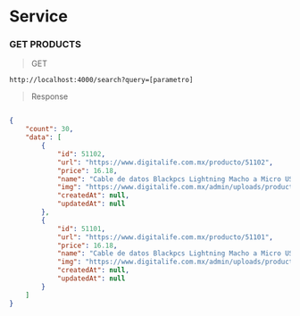 # Service 


### GET PRODUCTS 

 > GET
 
```http://localhost:4000/search?query=[parametro]```

> Response

```json

{
    "count": 30,
    "data": [
        {
            "id": 51102,
            "url": "https://www.digitalife.com.mx/producto/51102",
            "price": 16.18,
            "name": "Cable de datos Blackpcs Lightning Macho a Micro USB Macho 30cm Negro CABLDPP-1",
            "img": "https://www.digitalife.com.mx/admin/uploads/productos/CABLDPP1_1.jpg",
            "createdAt": null,
            "updatedAt": null
        },
        {
            "id": 51101,
            "url": "https://www.digitalife.com.mx/producto/51101",
            "price": 16.18,
            "name": "Cable de datos Blackpcs Lightning Macho a Micro USB Macho 30cm Blanco CAWDPP-1",
            "img": "https://www.digitalife.com.mx/admin/uploads/productos/CAWDPP1_1.jpg",
            "createdAt": null,
            "updatedAt": null
        }
    ]
}

```


